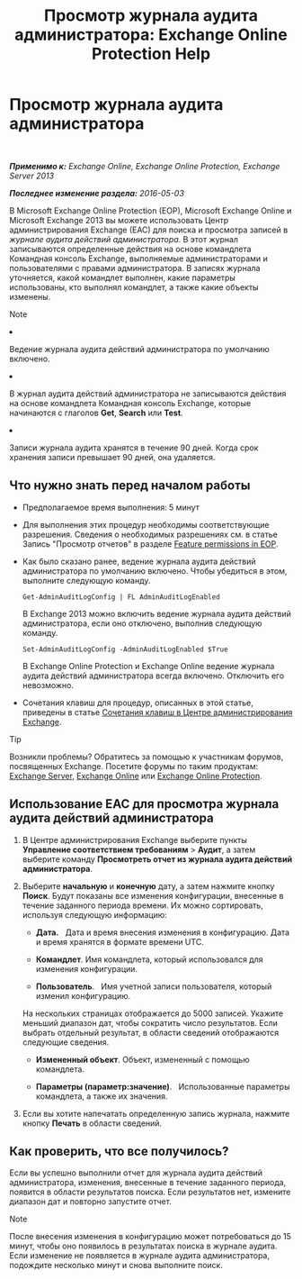 ﻿---
title: 'Просмотр журнала аудита администратора: Exchange Online Protection Help'
TOCTitle: Просмотр журнала аудита администратора
ms:assetid: 5c62072a-556d-4fea-9973-d668c6b9fd57
ms:mtpsurl: https://technet.microsoft.com/ru-ru/library/Dn342832(v=EXCHG.150)
ms:contentKeyID: 56270659
ms.date: 05/23/2018
mtps_version: v=EXCHG.150
ms.translationtype: MT
---

# Просмотр журнала аудита администратора

 

_**Применимо к:** Exchange Online, Exchange Online Protection, Exchange Server 2013_

_**Последнее изменение раздела:** 2016-05-03_

В Microsoft Exchange Online Protection (EOP), Microsoft Exchange Online и Microsoft Exchange 2013 вы можете использовать Центр администрирования Exchange (EAC) для поиска и просмотра записей в *журнале аудита действий администратора*. В этот журнал записываются определенные действия на основе командлета Командная консоль Exchange, выполняемые администраторами и пользователями с правами администратора. В записях журнала уточняется, какой командлет выполнен, какие параметры использованы, кто выполнял командлет, а также какие объекты изменены.

> [!NOTE]  
> <ul>
<li><p>Ведение журнала аудита действий администратора по умолчанию включено.</p></li>
<li><p>В журнал аудита действий администратора не записываются действия на основе командлета Командная консоль Exchange, которые начинаются с глаголов <strong>Get</strong>, <strong>Search</strong> или <strong>Test</strong>.</p></li>
<li><p>Записи журнала аудита хранятся в течение 90 дней. Когда срок хранения записи превышает 90 дней, она удаляется.</p></li>
</ul>


## Что нужно знать перед началом работы

  - Предполагаемое время выполнения: 5 минут

  - Для выполнения этих процедур необходимы соответствующие разрешения. Сведения о необходимых разрешениях см. в статье Запись "Просмотр отчетов" в разделе [Feature permissions in EOP](https://technet.microsoft.com/ru-ru/library/jj723125\(v=exchg.150\)).

  - Как было сказано ранее, ведение журнала аудита действий администратора по умолчанию включено. Чтобы убедиться в этом, выполните следующую команду.
    
        Get-AdminAuditLogConfig | FL AdminAuditLogEnabled
    
    В Exchange 2013 можно включить ведение журнала аудита действий администратора, если оно отключено, выполнив следующую команду.
    
        Set-AdminAuditLogConfig -AdminAuditLogEnabled $True
    
    В Exchange Online Protection и Exchange Online ведение журнала аудита действий администратора всегда включено. Отключить его невозможно.

  - Сочетания клавиш для процедур, описанных в этой статье, приведены в статье [Сочетания клавиш в Центре администрирования Exchange](keyboard-shortcuts-in-the-exchange-admin-center-exchange-online-protection-help.md).

> [!TIP]  
> Возникли проблемы? Обратитесь за помощью к участникам форумов, посвященных Exchange. Посетите форумы по таким продуктам: <a href="https://go.microsoft.com/fwlink/p/?linkid=60612">Exchange Server</a>, <a href="https://go.microsoft.com/fwlink/p/?linkid=267542">Exchange Online</a> или <a href="https://go.microsoft.com/fwlink/p/?linkid=285351">Exchange Online Protection</a>.


## Использование EAC для просмотра журнала аудита действий администратора

1.  В Центре администрирования Exchange выберите пункты **Управление соответствием требованиям** \> **Аудит**, а затем выберите команду **Просмотреть отчет из журнала аудита действий администратора**.

2.  Выберите **начальную** и **конечную** дату, а затем нажмите кнопку **Поиск**. Будут показаны все изменения конфигурации, внесенные в течение заданного периода времени. Их можно сортировать, используя следующую информацию:
    
      - **Дата.**   Дата и время внесения изменения в конфигурацию. Дата и время хранятся в формате времени UTC.
    
      - **Командлет**. Имя командлета, который использовался для изменения конфигурации.
    
      - **Пользователь**.   Имя учетной записи пользователя, который изменил конфигурацию.
    
    На нескольких страницах отображается до 5000 записей. Укажите меньший диапазон дат, чтобы сократить число результатов. Если выбрать отдельный результат, в области сведений отображаются следующие сведения.
    
      - **Измененный объект**. Объект, измененный с помощью командлета.
    
      - **Параметры (параметр:значение)**.   Использованные параметры командлета, а также их значения.

3.  Если вы хотите напечатать определенную запись журнала, нажмите кнопку **Печать** в области сведений.

## Как проверить, что все получилось?

Если вы успешно выполнили отчет для журнала аудита действий администратора, изменения, внесенные в течение заданного периода, появится в области результатов поиска. Если результатов нет, измените диапазон дат и повторно запустите отчет.

> [!NOTE]  
> После внесения изменения в конфигурацию может потребоваться до 15 минут, чтобы оно появилось в результатах поиска в журнале аудита. Если изменение не появляется в журнале аудита администратора, подождите несколько минут и снова выполните поиск.

